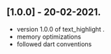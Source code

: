 ## [1.0.0] - 20-02-2021.

* version 1.0.0 of text_highlight . 
* memory optimizations
* followed dart conventions

